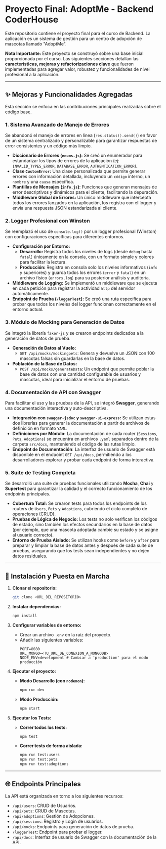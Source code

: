# Proyecto Final: AdoptMe - Backend CoderHouse

Este repositorio contiene el proyecto final para el curso de Backend. La aplicación es un sistema de gestión para un centro de adopción de mascotas llamado "AdoptMe".

**Nota Importante:** Este proyecto se construyó sobre una base inicial proporcionada por el curso. Las siguientes secciones detallan las **características, mejoras y refactorizaciones clave** que fueron implementadas para agregar valor, robustez y funcionalidades de nivel profesional a la aplicación.

---

## ✨ Mejoras y Funcionalidades Agregadas

Esta sección se enfoca en las contribuciones principales realizadas sobre el código base.

### 1. Sistema Avanzado de Manejo de Errores

Se abandonó el manejo de errores en línea (`res.status().send()`) en favor de un sistema centralizado y personalizable para garantizar respuestas de error consistentes y un código más limpio.

- **Diccionario de Errores (`enums.js`):** Se creó un enumerador para estandarizar los tipos de errores de la aplicación (ej: `INVALID_TYPES_ERROR`, `DATABASE_ERROR`, `AUTHENTICATION_ERROR`).
- **Clase `CustomError`:** Una clase personalizada que permite generar errores con información detallada, incluyendo un `código` interno, un `nombre` y una `causa` específica.
- **Plantillas de Mensajes (`info.js`):** Funciones que generan mensajes de error descriptivos y dinámicos para el cliente, facilitando la depuración.
- **Middleware Global de Errores:** Un único middleware que intercepta todos los errores lanzados en la aplicación, los registra con el logger y envía una respuesta JSON estandarizada al cliente.

### 2. Logger Profesional con Winston

Se reemplazó el uso de `console.log()` por un logger profesional (Winston) con configuraciones específicas para diferentes entornos.

- **Configuración por Entorno:**
  - **Desarrollo:** Registra todos los niveles de logs (desde `debug` hasta `fatal`) únicamente en la consola, con un formato simple y colores para facilitar la lectura.
  - **Producción:** Registra en consola solo los niveles informativos (`info` y superiores) y guarda todos los errores (`error` y `fatal`) en un archivo físico (`errors.log`) para su posterior análisis y auditoría.
- **Middleware de Logging:** Se implementó un middleware que se ejecuta en cada petición para registrar la actividad `http` del servidor automáticamente.
- **Endpoint de Prueba (`/loggerTest`):** Se creó una ruta específica para probar que todos los niveles del logger funcionan correctamente en el entorno actual.

### 3. Módulo de Mocking para Generación de Datos

Se integró la librería `faker-js` y se crearon endpoints dedicados a la generación de datos de prueba.

- **Generación de Datos al Vuelo:**
  - `GET /api/mocks/mockingpets`: Genera y devuelve un JSON con 100 mascotas falsas sin guardarlas en la base de datos.
- **Población de la Base de Datos:**
  - `POST /api/mocks/generateData`: Un endpoint que permite poblar la base de datos con una cantidad configurable de usuarios y mascotas, ideal para inicializar el entorno de pruebas.

### 4. Documentación de API con Swagger

Para facilitar el uso y las pruebas de la API, se integró **Swagger**, generando una documentación interactiva y auto-descriptiva.

- **Integración con `swagger-jsdoc` y `swagger-ui-express`:** Se utilizan estas dos librerías para generar la documentación a partir de archivos de definición en formato `YAML`.
- **Definiciones por Módulo:** La documentación de cada router (`Sessions`, `Pets`, `Adoptions`) se encuentra en archivos `.yaml` separados dentro de la carpeta `src/docs`, manteniendo el código de las rutas limpio.
- **Endpoint de Documentación:** La interfaz de usuario de Swagger está disponible en el endpoint `GET /api/docs`, permitiendo a los desarrolladores explorar y probar cada endpoint de forma interactiva.

### 5. Suite de Testing Completa

Se desarrolló una suite de pruebas funcionales utilizando **Mocha**, **Chai** y **Supertest** para garantizar la calidad y el correcto funcionamiento de los endpoints principales.

- **Cobertura Total:** Se crearon tests para todos los endpoints de los routers de `Users`, `Pets` y `Adoptions`, cubriendo el ciclo completo de operaciones (CRUD).
- **Pruebas de Lógica de Negocio:** Los tests no solo verifican los códigos de estado, sino también los efectos secundarios en la base de datos (por ejemplo, que una mascota adoptada cambie su estado y se asigne al usuario correcto).
- **Entorno de Prueba Aislado:** Se utilizan hooks como `before` y `after` para preparar y limpiar la base de datos antes y después de cada suite de pruebas, asegurando que los tests sean independientes y no dejen datos residuales.

---

## 🚀 Instalación y Puesta en Marcha

1.  **Clonar el repositorio:**

    ```bash
    git clone <URL_DEL_REPOSITORIO>
    ```

2.  **Instalar dependencias:**

    ```bash
    npm install
    ```

3.  **Configurar variables de entorno:**

    - Crear un archivo `.env` en la raíz del proyecto.
    - Añadir las siguientes variables:
      ```env
      PORT=8080
      URL_MONGO=<TU_URL_DE_CONEXION_A_MONGODB>
      NODE_ENV=development # Cambiar a 'production' para el modo producción
      ```

4.  **Ejecutar el proyecto:**

    - **Modo Desarrollo (con `nodemon`):**
      ```bash
      npm run dev
      ```
    - **Modo Producción:**
      ```bash
      npm start
      ```

5.  **Ejecutar los Tests:**
    - **Correr todos los tests:**
      ```bash
      npm test
      ```
    - **Correr tests de forma aislada:**
      ```bash
      npm run test:users
      npm run test:pets
      npm run test:adoptions
      ```

---

## 🌐 Endpoints Principales

La API está organizada en torno a los siguientes recursos:

- `/api/users`: CRUD de Usuarios.
- `/api/pets`: CRUD de Mascotas.
- `/api/adoptions`: Gestión de Adopciones.
- `/api/sessions`: Registro y Login de usuarios.
- `/api/mocks`: Endpoints para generación de datos de prueba.
- `/loggerTest`: Endpoint para probar el logger.
- `/api/docs`: Interfaz de usuario de Swagger con la documentación de la API.
